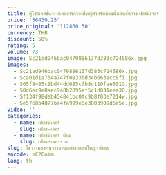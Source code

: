 ```yaml
---
title: ตู้โชว์เคสชั้นวางนิตยสารกรอบใหญ่สำหรับห้องนั่งเล่นชั้นวางเฟอร์นิเจอร์
price: '56430.25'
price_original: '112860.50'
currency: THB
discount: 50%
rating: 5
volume: 73
image: Sc21ad946bac0479886137d383c724586x.jpg
images:
  - Sc21ad946bac0479886137d383c724586x.jpg
  - Sca01d1a734a747f09336d34b663acc8fi.jpg
  - S65f8485c1bd44dd685cfb8c110fae501G.jpg
  - S0d6ec9e8aec948b2895ef5c1d831eea3Q.jpg
  - Sf134f98deb454841bc0fc9b8f03e7214w.jpg
  - Se5768b4877ba4fa999e0e3003909d6a5e.jpg
video: ''
categories:
  - name: เฟอร์นิเจอร์
    slug: เฟอร-เจอร
  - name: เฟอร์นิเจอร์ บ้าน
    slug: เฟอร-เจอร-าน
slug: โชว-เคสช-นวางน-ตยสารกรอบใหญ-สำหร
encode: oC2Goim
lang: th
---
```

  
